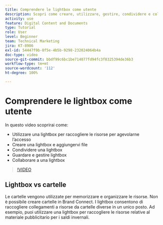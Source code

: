 ```yaml
---
title: Comprendere le lightbox come utente
description: Scopri come creare, utilizzare, gestire, condividere e collaborare a una lightbox in Brand Connect di [!UICONTROL Workfront DAM].
activity: use
feature: Digital Content and Documents
type: Tutorial
role: User
level: Beginner
team: Technical Marketing
jira: KT-8986
exl-id: 54447f9b-8f5e-4b5b-9298-232024064b4a
doc-type: video
source-git-commit: bbdf99c6bc1be714077fd94fc3f8325394de36b3
workflow-type: tm+mt
source-wordcount: '112'
ht-degree: 100%

---
```


# Comprendere le lightbox come utente

In questo video scoprirai come:

* Utilizzare una lightbox per raccogliere le risorse per agevolarne l’accesso
* Creare una lightbox e aggiungervi file
* Condividere una lightbox
* Guardare e gestire lightbox
* Collaborare a una lightbox

>[!VIDEO](https://video.tv.adobe.com/v/335248/?quality=12&learn=on&enablevpops=1)

## Lightbox vs cartelle

Le cartelle vengono utilizzate per memorizzare e organizzare le risorse. Non è possibile creare cartelle in Brand Connect. I lightbox consentono di raccogliere collegamenti a risorse da cartelle diverse in un unico posto. Ad esempio, puoi utilizzare una lightbox per raccogliere le risorse relative al materiale pubblicitario per i saldi invernali.
